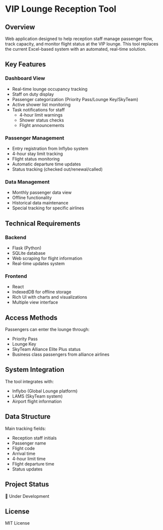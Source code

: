 # VIP Lounge Reception Tool

## Overview
Web application designed to help reception staff manage passenger flow, track capacity, and monitor flight status at the VIP lounge. This tool replaces the current Excel-based system with an automated, real-time solution.

## Key Features

### Dashboard View
- Real-time lounge occupancy tracking
- Staff on duty display
- Passenger categorization (Priority Pass/Lounge Key/SkyTeam)
- Active shower list monitoring
- Task notifications for staff
  - 4-hour limit warnings
  - Shower status checks
  - Flight announcements

### Passenger Management
- Entry registration from Inflybo system
- 4-hour stay limit tracking
- Flight status monitoring
- Automatic departure time updates
- Status tracking (checked out/renewal/called)

### Data Management
- Monthly passenger data view
- Offline functionality
- Historical data maintenance
- Special tracking for specific airlines

## Technical Requirements

### Backend
- Flask (Python)
- SQLite database
- Web scraping for flight information
- Real-time updates system

### Frontend
- React
- IndexedDB for offline storage
- Rich UI with charts and visualizations
- Multiple view interface

## Access Methods
Passengers can enter the lounge through:
- Priority Pass
- Lounge Key
- SkyTeam Alliance Elite Plus status
- Business class passengers from alliance airlines

## System Integration
The tool integrates with:
- Inflybo (Global Lounge platform)
- LAMS (SkyTeam system)
- Airport flight information

## Data Structure
Main tracking fields:
- Reception staff initials
- Passenger name
- Flight code
- Arrival time
- 4-hour limit time
- Flight departure time
- Status updates

## Project Status
🚧 Under Development

## License
MIT License

